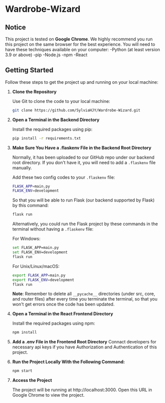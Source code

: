 # Wardrobe-Wizard

## Notice

This project is tested on **Google Chrome**. We highly recommend you run this project on the same browser for the best experience.
You will need to have these techniques available on your computer:
-Python (at least version 3.9 or above)
-pip
-Node.js
-npm
-React

## Getting Started

Follow these steps to get the project up and running on your local machine:

1. **Clone the Repository**

   Use Git to clone the code to your local machine:
   
   ```bash
   git clone https://github.com/SylviaHJY/Wardrobe-Wizard.git
   ```

2. **Open a Terminal in the Backend Directory**

   Install the required packages using pip:
   
   ```bash
   pip install -r requirements.txt
   ```

3. **Make Sure You Have a .flaskenv File in the Backend Root Directory**

   Normally, it has been uploaded to our GitHub repo under our backend root directory. If you don't have it, you will need to add a `.flaskenv` file manually.
   
   Add these two config codes to your `.flaskenv` file:
   
   ```bash
   FLASK_APP=main.py
   FLASK_ENV=development
   ```
   
   So that you will be able to run Flask (our backend supported by Flask) by this command:
   
   ```bash
   flask run
   ```
   
   Alternatively, you could run the Flask project by these commands in the terminal without having a `.flaskenv` file:
   
   For Windows:
   
   ```bash
   set FLASK_APP=main.py
   set FLASK_ENV=development  
   flask run
   ```
   
   For Unix/Linux/macOS:
   
   ```bash
   export FLASK_APP=main.py
   export FLASK_ENV=development
   flask run
   ```
   
   **Note**: Remember to delete all `__pycache__` directories (under src, core, and router files) after every time you terminate the terminal, so that you won't get errors once the code has been updated. 

4. **Open a Terminal in the React Frontend Directory**

   Install the required packages using npm:
   
   ```bash
   npm install
   ```

5. **Add a .env File in the Frontend Root Directory** Connact developers for necessary api keys if you have Authorization and Authentication of this project.
6. **Run the Project Locally With the Following Command:**

   ```bash
   npm start
   ```

7. **Access the Project**

   The project will be running at http://localhost:3000. Open this URL in Google Chrome to view the project.
